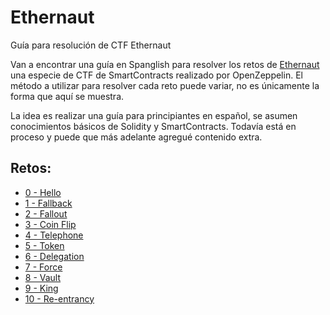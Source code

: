 # Ethernaut
Guía para resolución de CTF Ethernaut

Van a encontrar una guía en Spanglish para resolver los retos de [Ethernaut](https://ethernaut.openzeppelin.com/) una especie de CTF de SmartContracts realizado por OpenZeppelin.
El método a utilizar para resolver cada reto puede variar, no es únicamente la forma que aquí se muestra.

La idea es realizar una guía para principiantes en español, se asumen conocimientos básicos de Solidity y SmartContracts. Todavía está en proceso y puede que más adelante agregué contenido extra.

## Retos:
- [0 - Hello](https://github.com/P-Estevez/Ethernaut/commit/1ba10894323e69b0dfe5912047fd03e454a4a42b)
- [1 - Fallback](https://github.com/P-Estevez/Ethernaut/commit/ad0b4891105740cc98721a62d99af05fd9a8bdd8)
- [2 - Fallout](https://github.com/P-Estevez/Ethernaut/commit/6fdf4897edbfdf7e2d30742c09067c11a162d1b0)
- [3 - Coin Flip](https://github.com/P-Estevez/Ethernaut/commit/be1dba09fca9c710d0423465465ca8b2230a300d)
- [4 - Telephone](https://github.com/P-Estevez/Ethernaut/commit/44cc90ab7927ca58371facb73e7fa1d1a3b02a75)
- [5 - Token](https://github.com/P-Estevez/Ethernaut/commit/406e664be753976c291ea1c07a86f9192b7f770d)
- [6 - Delegation](https://github.com/P-Estevez/Ethernaut/blob/main/6-Delegation.md)
- [7 - Force](https://github.com/P-Estevez/Ethernaut/blob/main/7-Force.md)
- [8 - Vault](https://github.com/P-Estevez/Ethernaut/blob/main/8-Vault.md)
- [9 - King](https://github.com/P-Estevez/Ethernaut/blob/main/9-King.md)
- [10 - Re-entrancy](https://github.com/P-Estevez/Ethernaut/blob/main/10-Re-entrancy.md)
